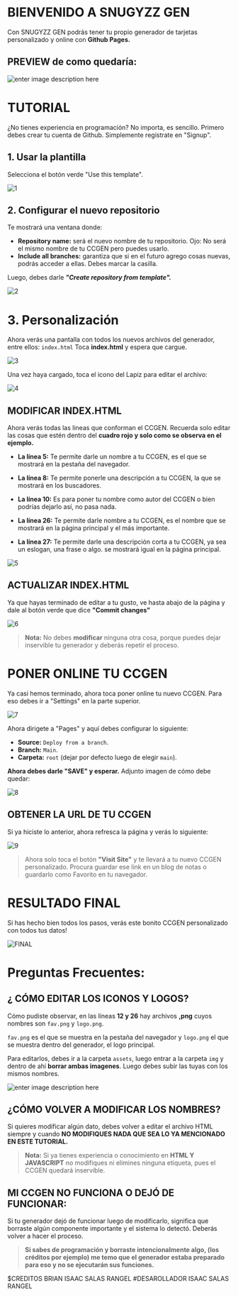 # BIENVENIDO A SNUGYZZ GEN

Con SNUGYZZ GEN podrás tener tu propio generador de tarjetas personalizado y online con **Github Pages.**

## PREVIEW de como quedaría:
![enter image description here](https://i.imgur.com/Cyk9TCf.png)

# TUTORIAL

¿No tienes experiencia en programación? No importa, es sencillo. Primero debes crear tu cuenta de Github. Simplemente registrate en "Signup".

## 1. Usar la plantilla

Selecciona el botón verde "Use this template".

![1](https://i.imgur.com/jVcr02U.png)

## 2. Configurar el nuevo repositorio

Te mostrará una ventana donde:
  - **Repository name:** será el nuevo nombre de tu repositorio. Ojo: No será el mismo nombre de tu CCGEN pero puedes usarlo.
  - **Include all branches:** garantiza que si en el futuro agrego cosas nuevas, podrás acceder a ellas. Debes marcar la casilla.

Luego, debes darle ***"Create repository from template".***

![2](https://i.imgur.com/lPg9s7t.png)

# 3. Personalización

Ahora verás una pantalla con todos los nuevos archivos del generador, entre ellos: `index.html`
Toca **index.html** y espera que cargue.

![3](https://i.imgur.com/oFchMk2.png)

Una vez haya cargado, toca el icono del Lapiz para editar el archivo:

![4](https://i.imgur.com/8CSRp5m.png)

## MODIFICAR INDEX.HTML

Ahora verás todas las lineas que conforman el CCGEN.
Recuerda solo editar las cosas que estén dentro del **cuadro rojo y solo como se observa en el ejemplo.**

 - **La línea 5:** Te permite darle un nombre a tu CCGEN, es el que se mostrará en la pestaña del navegador.
   
-   **La línea 8:** Te permite ponerle una descripción a tu CCGEN, la que se mostrará en los buscadores.
   
 -  **La línea 10:** Es para poner tu nombre como autor del CCGEN o bien podrías dejarlo así, no pasa nada.
   
  - **La línea 26:** Te permite darle nombre a tu CCGEN, es el nombre que se mostrará en la página principal y el más importante.
   
   - **La línea 27:** Te permite darle una descripción corta a tu CCGEN, ya sea un eslogan, una frase o algo. se mostrará igual en la página
   principal.

![5](https://i.imgur.com/7v2tQNC.png)

## ACTUALIZAR INDEX.HTML

Ya que hayas terminado de editar a tu gusto, ve hasta abajo de la página y dale al botón verde que dice **"Commit changes"**

![6](https://i.imgur.com/kbqCKyi.png)

> **Nota:** No debes **modificar** ninguna otra cosa, porque puedes dejar inservible tu generador y deberás repetir el proceso.

# PONER ONLINE TU CCGEN

Ya casi hemos terminado, ahora toca poner online tu nuevo CCGEN.  Para eso debes ir a "Settings" en la parte superior.

![7](https://i.imgur.com/ZDoyPyc.png)

Ahora dirigete a "Pages" y aquí debes configurar lo siguiente:

 - **Source:** `Deploy from a branch`.
 - 
   **Branch:** `Main`.
 -  
   **Carpeta:** `root` (dejar por defecto luego de elegir `main`).

**Ahora debes darle "SAVE" y esperar.**
Adjunto imagen de cómo debe quedar:

![8](https://i.imgur.com/FYl0HWX.png)

## OBTENER LA URL DE TU CCGEN
Si ya hiciste lo anterior, ahora refresca la página y verás lo siguiente:

![9](https://i.imgur.com/TJbyVXG.png)

> Ahora solo toca el botón **"Visit Site"** y te llevará a tu nuevo
> CCGEN personalizado. Procura guardar ese link en un blog de notas o
> guardarlo como Favorito en tu navegador.

# RESULTADO FINAL
Si has hecho bien todos los pasos, verás este bonito CCGEN personalizado con todos tus datos!

![FINAL](https://i.imgur.com/Cyk9TCf.png)

# Preguntas Frecuentes:

## ¿ CÓMO EDITAR LOS ICONOS Y LOGOS?

Cómo pudiste observar, en las líneas **12 y 26** hay archivos **,png** cuyos nombres son `fav.png` y `logo.png`.

`fav.png` es el que se muestra en la pestaña del navegador y `logo.png` el que se muestra dentro del generador, el logo principal.

Para editarlos, debes ir a la carpeta `assets`, luego entrar a la carpeta `img` y dentro de ahí **borrar ambas imagenes**. Luego debes subir las tuyas con los mismos nombres.

![enter image description here](https://i.imgur.com/7rrIEJF.png)

## ¿CÓMO VOLVER A MODIFICAR LOS NOMBRES?

Si quieres modificar algún dato, debes volver a editar el archivo HTML siempre y cuando **NO MODIFIQUES NADA QUE SEA LO YA MENCIONADO EN ESTE TUTORIAL.**

> **Nota:** Si ya tienes experiencia o conocimiento en **HTML Y JAVASCRIPT** no modifiques ni elimines ninguna etiqueta, pues el CCGEN quedará inservible.

## MI CCGEN NO FUNCIONA O DEJÓ DE FUNCIONAR:

Si tu generador dejó de funcionar luego de modificarlo, significa que borraste algún componente importante y el sistema lo detectó. Deberás volver a hacer el proceso.

> **Si sabes de programación y borraste intencionalmente algo, (los
> créditos por ejemplo) me temo que el generador estaba preparado para
> eso y no se ejecutarán sus funciones.**

$CREDITOS 
BRIAN ISAAC SALAS RANGEL 
#DESAROLLADOR ISAAC SALAS RANGEL
